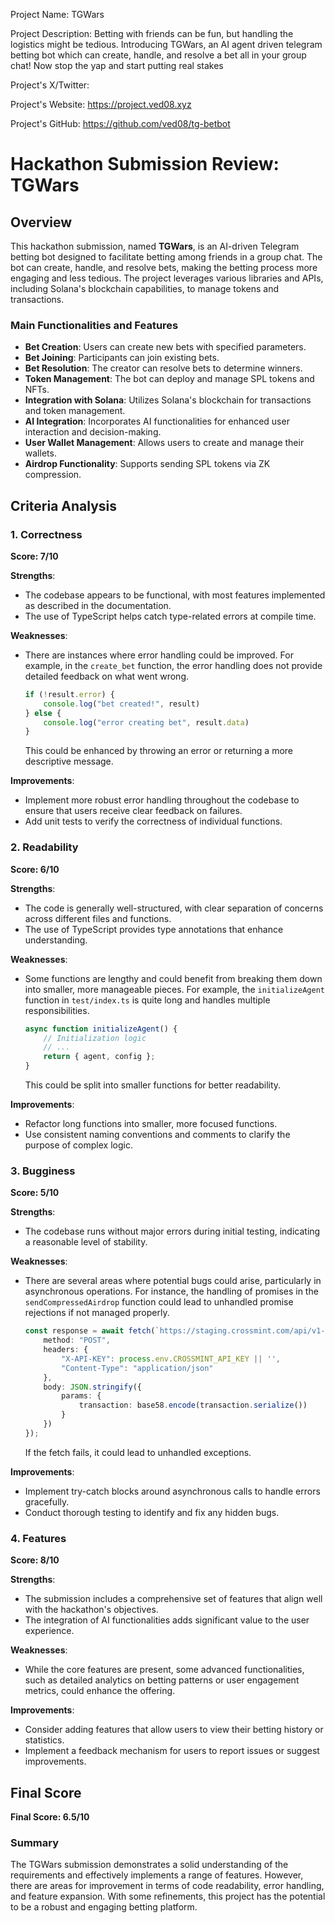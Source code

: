 
Project Name: TGWars


Project Description: Betting with friends can be fun, but handling the logistics might be tedious. Introducing TGWars, an AI agent driven telegram betting bot which can create, handle, and resolve a bet all in your group chat! Now stop the yap and start putting real stakes


Project's X/Twitter: 


Project's Website: https://project.ved08.xyz


Project's GitHub: https://github.com/ved08/tg-betbot






# Hackathon Submission Review: TGWars

## Overview
This hackathon submission, named **TGWars**, is an AI-driven Telegram betting bot designed to facilitate betting among friends in a group chat. The bot can create, handle, and resolve bets, making the betting process more engaging and less tedious. The project leverages various libraries and APIs, including Solana's blockchain capabilities, to manage tokens and transactions.

### Main Functionalities and Features
- **Bet Creation**: Users can create new bets with specified parameters.
- **Bet Joining**: Participants can join existing bets.
- **Bet Resolution**: The creator can resolve bets to determine winners.
- **Token Management**: The bot can deploy and manage SPL tokens and NFTs.
- **Integration with Solana**: Utilizes Solana's blockchain for transactions and token management.
- **AI Integration**: Incorporates AI functionalities for enhanced user interaction and decision-making.
- **User Wallet Management**: Allows users to create and manage their wallets.
- **Airdrop Functionality**: Supports sending SPL tokens via ZK compression.

## Criteria Analysis

### 1. Correctness
**Score: 7/10**

**Strengths**:
- The codebase appears to be functional, with most features implemented as described in the documentation.
- The use of TypeScript helps catch type-related errors at compile time.

**Weaknesses**:
- There are instances where error handling could be improved. For example, in the `create_bet` function, the error handling does not provide detailed feedback on what went wrong.
  
  ```typescript
  if (!result.error) {
      console.log("bet created!", result)
  } else {
      console.log("error creating bet", result.data)
  }
  ```

  This could be enhanced by throwing an error or returning a more descriptive message.

**Improvements**:
- Implement more robust error handling throughout the codebase to ensure that users receive clear feedback on failures.
- Add unit tests to verify the correctness of individual functions.

### 2. Readability
**Score: 6/10**

**Strengths**:
- The code is generally well-structured, with clear separation of concerns across different files and functions.
- The use of TypeScript provides type annotations that enhance understanding.

**Weaknesses**:
- Some functions are lengthy and could benefit from breaking them down into smaller, more manageable pieces. For example, the `initializeAgent` function in `test/index.ts` is quite long and handles multiple responsibilities.

  ```typescript
  async function initializeAgent() {
      // Initialization logic
      // ...
      return { agent, config };
  }
  ```

  This could be split into smaller functions for better readability.

**Improvements**:
- Refactor long functions into smaller, more focused functions.
- Use consistent naming conventions and comments to clarify the purpose of complex logic.

### 3. Bugginess
**Score: 5/10**

**Strengths**:
- The codebase runs without major errors during initial testing, indicating a reasonable level of stability.

**Weaknesses**:
- There are several areas where potential bugs could arise, particularly in asynchronous operations. For instance, the handling of promises in the `sendCompressedAirdrop` function could lead to unhandled promise rejections if not managed properly.

  ```typescript
  const response = await fetch(`https://staging.crossmint.com/api/v1-alpha2/wallets/userId:${id}:solana-mpc-wallet/transactions`, {
      method: "POST",
      headers: {
          "X-API-KEY": process.env.CROSSMINT_API_KEY || '',
          "Content-Type": "application/json"
      },
      body: JSON.stringify({
          params: {
              transaction: base58.encode(transaction.serialize())
          }
      })
  });
  ```

  If the fetch fails, it could lead to unhandled exceptions.

**Improvements**:
- Implement try-catch blocks around asynchronous calls to handle errors gracefully.
- Conduct thorough testing to identify and fix any hidden bugs.

### 4. Features
**Score: 8/10**

**Strengths**:
- The submission includes a comprehensive set of features that align well with the hackathon's objectives.
- The integration of AI functionalities adds significant value to the user experience.

**Weaknesses**:
- While the core features are present, some advanced functionalities, such as detailed analytics on betting patterns or user engagement metrics, could enhance the offering.

**Improvements**:
- Consider adding features that allow users to view their betting history or statistics.
- Implement a feedback mechanism for users to report issues or suggest improvements.

## Final Score
**Final Score: 6.5/10**

### Summary
The TGWars submission demonstrates a solid understanding of the requirements and effectively implements a range of features. However, there are areas for improvement in terms of code readability, error handling, and feature expansion. With some refinements, this project has the potential to be a robust and engaging betting platform.
